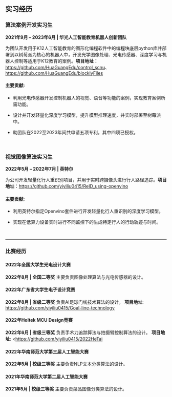 ## 实习经历



### 算法案例开发实习生  

**2021年9月 – 2023年6月 | 华光人工智能教育机器人创新团队**  

为团队开发用于K12人工智能教育的图形化编程软件中的编程块底层python库并部署到以树莓派为核心的机器人中，开发光学图像处理、光电传感器、深度学习与机器人控制等适用于K12教育的案例。**项目地址：**<https://github.com/HuaGuangEdu/control_scnu>、https://github.com/HuaGuangEdu/blocklyFiles

#### 主要贡献:  
- 利用光电传感器开发控制机器人的视觉、语音等功能的案例，实现教育案例所需功能。  

- 设计并开发轻量化深度学习模型，提升模型推理速度，并实时部署至树莓派中。  

- 助团队在2022至2023年间共申请五项专利，其中四项已授权。

  ​



### 视觉图像算法实习生

**2022年5月 – 2022年7月 | 英特尔**

为公司开发轻量化行人重识别项目，并用于实时跨摄像头进行行人路径追踪。**项目地址**：https://github.com/yiyiliu0415/ReID_using-openvino

#### 主要贡献:

- 利用英特尔指定Openvino套件进行开发轻量化行人重识别的深度学习模型。  

- 实现在低算力设备实时进行不同监控下的生成特定行人的行动轨迹与时间。

  ​


------

### 比赛经历



#### **2022年全国大学生光电设计大赛**

**2022年8月 | 全国二等奖**
主要负责图像处理算法与光电传感器的设计。



#### **2022年广东省大学生电子设计竞赛**

**2022年8月 | 省级二等奖**
负责AI足球门线技术算法的设计。
**项目地址**: <https://github.com/yiyiliu0415/Goal-line-technology>



#### **2022年Holtek MCU Design竞赛**

**2022年6月 | 省级三等奖**
负责手术刀追踪算法与拍摄臂控制算法的设计。
**项目地址**: <https://github.com/yiyiliu0415/2022HeTai



#### **2022年华南师范大学第三届人工智能大赛**

**2022年5月 | 校级三等奖**
主要负责NLP文本分类算法的设计。



#### **2021年华南师范大学第二届人工智能大赛**

**2021年5月 | 校级三等奖**
主要负责菜品图像分类算法的设计。